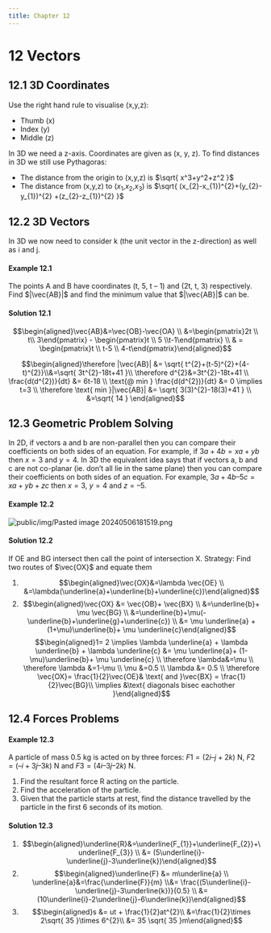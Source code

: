 ```yaml
---
title: Chapter 12
---
```

# 12 Vectors
## 12.1 3D Coordinates

Use the right hand rule to visualise (x,y,z):
- Thumb (x)
- Index (y)
- Middle (z)

In 3D we need a z-axis.
Coordinates are given as (x, y, z). To find distances in 3D we still use Pythagoras:
- The distance from the origin to (x,y,z) is $\sqrt{ x^3+y^2+z^2 }$
- The distance from (x,y,z) to ($x_{1}$,$x_{2}$,$x_{3}$) is $\sqrt{ (x_{2}-x_{1})^{2}+(y_{2}-y_{1})^{2} +(z_{2}-z_{1})^{2} }$

## 12.2 3D Vectors
In 3D we now need to consider k (the unit vector in the z-direction) as well as i and j.
#### Example 12.1
The points A and B have coordinates (t, 5, t – 1) and (2t, t, 3) respectively. Find $|\vec{AB}|$ and find the minimum value that $|\vec{AB}|$ can be.

#### Solution 12.1
$$\begin{aligned}\vec{AB}&=\vec{OB}-\vec{OA} \\ &=\begin{pmatrix}2t \\ t\\ 3\end{pmatrix} - \begin{pmatrix}t \\ 5 \\t-1\end{pmatrix} \\ & = \begin{pmatrix}t \\ t-5 \\ 4-t\end{pmatrix}\end{aligned}$$

$$\begin{aligned}\therefore |\vec{AB}| &= \sqrt{ t^{2}+(t-5)^{2}+(4-t)^{2}}\\&=\sqrt{ 3t^{2}-18t+41 }\\ \therefore d^{2}&=3t^{2}-18t+41 \\ \frac{d(d^{2})}{dt} &= 6t-18 \\ \text{@ min } \frac{d(d^{2})}{dt} &= 0 \implies t=3 \\ \therefore \text{ min }|\vec{AB}| &= \sqrt{ 3(3)^{2}-18(3)+41 } \\ &=\sqrt{ 14 }
\end{aligned}$$
## 12.3 Geometric Problem Solving
In 2D, if vectors a and b are non-parallel then you can compare their coefficients on both sides of an equation. For example, if $3a + 4b = xa + yb$ then $x = 3$ and $y = 4$.
In 3D the equivalent idea says that if vectors a, b and c are not co-planar (ie. don’t all lie in the same plane) then you can compare their coefficients on both sides of an equation. For example, $3a + 4b – 5c = xa + yb + zc$ then $x = 3$, $y = 4$ and $z = –5$.

#### Example 12.2
![public/img/Pasted image 20240506181519.png](/img/math/year2/22.png)

#### Solution 12.2
If OE and BG intersect then call the point of intersection X. Strategy: Find two routes of $\vec{OX}$ and equate them

1. $$\begin{aligned}\vec{OX}&=\lambda \vec{OE} \\ &=\lambda(\underline{a}+\underline{b}+\underline{c})\end{aligned}$$
2. $$\begin{aligned}\vec{OX} &= \vec{OB}+ \vec{BX} \\ &=\underline{b}+ \mu \vec{BG} \\ &=\underline{b}+\mu(-\underline{b}+\underline{g}+\underline{c}) \\ &= \mu \underline{a} + (1+\mu)\underline{b}+ \mu \underline{c}\end{aligned}$$
$$\begin{aligned}1= 2 \implies \lambda \underline{a} + \lambda \underline{b} + \lambda \underline{c} &= \mu \underline{a}+ (1-\mu)\underline{b}+ \mu \underline{c} \\ \therefore \lambda&=\mu \\ \therefore \lambda &=1-\mu \\ \mu &=0.5 \\ \lambda &= 0.5 \\ \therefore \vec{OX}= \frac{1}{2}\vec{OE}& \text{ and  }\vec{BX} = \frac{1}{2}\vec{BG}\\ \implies &\text{ diagonals bisec eachother }\end{aligned}$$
## 12.4 Forces Problems

#### Example 12.3
A particle of mass 0.5 kg is acted on by three forces: $F1 = (2i – j + 2k)$ N, $F2 = (–i + 3j – 3k)$ N and $F3 = (4i – 3j – 2k)$ N.
1) Find the resultant force R acting on the particle.
2) Find the acceleration of the particle.
3) Given that the particle starts at rest, find the distance travelled by the particle in the first 6 seconds of its motion.

#### Solution 12.3 
1) $$\begin{aligned}\underline{R}&=\underline{F_{1}}+\underline{F_{2}}+\underline{F_{3}} \\ &= (5\underline{i}-\underline{j}-3\underline{k})\end{aligned}$$
2) $$\begin{aligned}\underline{F} &= m\underline{a} \\ \underline{a}&=\frac{\underline{F}}{m} \\&= \frac{(5\underline{i}-\underline{j}-3\underline{k})}{0.5} \\ &=(10\underline{i}-2\underline{j}-6\underline{k})\end{aligned}$$
3) $$\begin{aligned}s &= ut + \frac{1}{2}at^{2}\\ &=\frac{1}{2}\times 2\sqrt{ 35 }\times 6^{2}\\ &= 35 \sqrt{ 35 }m\end{aligned}$$